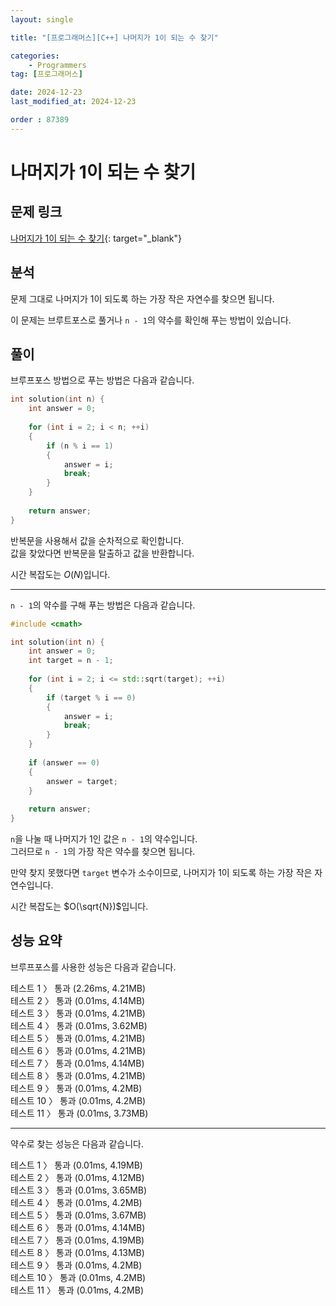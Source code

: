 ```yaml
---
layout: single

title: "[프로그래머스][C++] 나머지가 1이 되는 수 찾기"

categories:
    - Programmers
tag: [프로그래머스]

date: 2024-12-23
last_modified_at: 2024-12-23

order : 87389
---
```


# 나머지가 1이 되는 수 찾기

## 문제 링크

[나머지가 1이 되는 수 찾기](https://school.programmers.co.kr/learn/courses/30/lessons/87389){: target="_blank"}

## 분석

문제 그대로 나머지가 1이 되도록 하는 가장 작은 자연수를 찾으면 됩니다.

이 문제는 브루트포스로 풀거나 ``n - 1``의 약수를 확인해 푸는 방법이 있습니다.

## 풀이

브루프포스 방법으로 푸는 방법은 다음과 같습니다.

```cpp
int solution(int n) {
    int answer = 0;
    
    for (int i = 2; i < n; ++i)
    {
        if (n % i == 1)
        {
            answer = i;
            break;
        }
    }
    
    return answer;
}
```

반복문을 사용해서 값을 순차적으로 확인합니다.  
값을 찾았다면 반복문을 탈출하고 값을 반환합니다.

시간 복잡도는 $O(N)$입니다.

---

``n - 1``의 약수를 구해 푸는 방법은 다음과 같습니다.

```cpp
#include <cmath>

int solution(int n) {
    int answer = 0;
    int target = n - 1;
    
    for (int i = 2; i <= std::sqrt(target); ++i)
    {
        if (target % i == 0)
        {
            answer = i;
            break;
        }
    }
    
    if (answer == 0)
    {
        answer = target;
    }
    
    return answer;
}
```

`n`을 나눌 때 나머지가 1인 값은 ``n - 1``의 약수입니다.  
그러므로 ``n - 1``의 가장 작은 약수를 찾으면 됩니다.

만약 찾지 못했다면 `target` 변수가 소수이므로, 나머지가 1이 되도록 하는 가장 작은 자연수입니다.

시간 복잡도는 $O(\sqrt{N})$입니다.

## 성능 요약

브루프포스를 사용한 성능은 다음과 같습니다.

테스트 1 〉	통과 (2.26ms, 4.21MB)  
테스트 2 〉	통과 (0.01ms, 4.14MB)  
테스트 3 〉	통과 (0.01ms, 4.21MB)  
테스트 4 〉	통과 (0.01ms, 3.62MB)  
테스트 5 〉	통과 (0.01ms, 4.21MB)  
테스트 6 〉	통과 (0.01ms, 4.21MB)  
테스트 7 〉	통과 (0.01ms, 4.14MB)  
테스트 8 〉	통과 (0.01ms, 4.21MB)  
테스트 9 〉	통과 (0.01ms, 4.2MB)  
테스트 10 〉 통과 (0.01ms, 4.2MB)  
테스트 11 〉 통과 (0.01ms, 3.73MB)  

---

약수로 찾는 성능은 다음과 같습니다.

테스트 1 〉	통과 (0.01ms, 4.19MB)  
테스트 2 〉	통과 (0.01ms, 4.12MB)  
테스트 3 〉	통과 (0.01ms, 3.65MB)  
테스트 4 〉	통과 (0.01ms, 4.2MB)  
테스트 5 〉	통과 (0.01ms, 3.67MB)  
테스트 6 〉	통과 (0.01ms, 4.14MB)  
테스트 7 〉	통과 (0.01ms, 4.19MB)  
테스트 8 〉	통과 (0.01ms, 4.13MB)  
테스트 9 〉	통과 (0.01ms, 4.2MB)  
테스트 10 〉 통과 (0.01ms, 4.2MB)  
테스트 11 〉 통과 (0.01ms, 4.2MB)